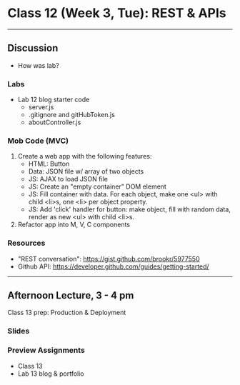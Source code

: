 # Class 12 (Week 3, Tue): REST &amp; APIs

---
## Discussion
- How was lab?

### Labs
- Lab 12 blog starter code
  - server.js
  - .gitignore and gitHubToken.js
  - aboutController.js

### Mob Code (MVC)
1. Create a web app with the following features:
   - HTML: Button
   - Data: JSON file w/ array of two objects
   - JS: AJAX to load JSON file
   - JS: Create an "empty container" DOM element
   - JS: Fill container with data. For each object, make one &lt;ul&gt; with child &lt;li&gt;s, one &lt;li&gt; per object property.
   - JS: Add 'click' handler for button: make object, fill with random data, render as new &lt;ul&gt; with child &lt;li&gt;s.
1. Refactor app into M, V, C components

### Resources
- "REST conversation": https://gist.github.com/brookr/5977550
- Github API: https://developer.github.com/guides/getting-started/

---
## Afternoon Lecture, 3 - 4 pm
Class 13 prep: Production &amp; Deployment

### Slides

### Preview Assignments
- Class 13
- Lab 13 blog &amp; portfolio
